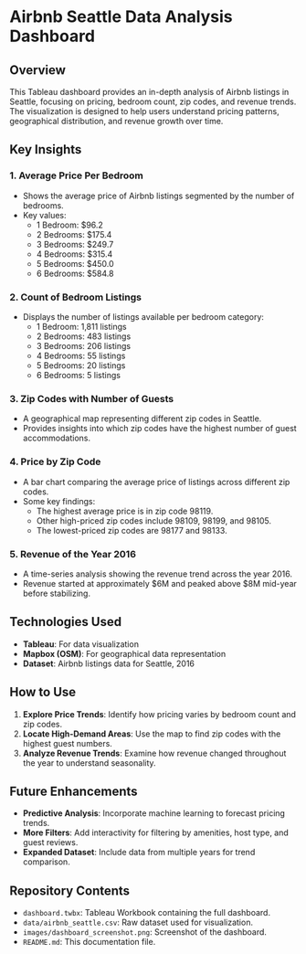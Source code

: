 # Airbnb Seattle Data Analysis Dashboard

## Overview
This Tableau dashboard provides an in-depth analysis of Airbnb listings in Seattle, focusing on pricing, bedroom count, zip codes, and revenue trends. The visualization is designed to help users understand pricing patterns, geographical distribution, and revenue growth over time.

## Key Insights

### 1. **Average Price Per Bedroom**
- Shows the average price of Airbnb listings segmented by the number of bedrooms.
- Key values:
  - 1 Bedroom: $96.2
  - 2 Bedrooms: $175.4
  - 3 Bedrooms: $249.7
  - 4 Bedrooms: $315.4
  - 5 Bedrooms: $450.0
  - 6 Bedrooms: $584.8

### 2. **Count of Bedroom Listings**
- Displays the number of listings available per bedroom category:
  - 1 Bedroom: 1,811 listings
  - 2 Bedrooms: 483 listings
  - 3 Bedrooms: 206 listings
  - 4 Bedrooms: 55 listings
  - 5 Bedrooms: 20 listings
  - 6 Bedrooms: 5 listings

### 3. **Zip Codes with Number of Guests**
- A geographical map representing different zip codes in Seattle.
- Provides insights into which zip codes have the highest number of guest accommodations.

### 4. **Price by Zip Code**
- A bar chart comparing the average price of listings across different zip codes.
- Some key findings:
  - The highest average price is in zip code 98119.
  - Other high-priced zip codes include 98109, 98199, and 98105.
  - The lowest-priced zip codes are 98177 and 98133.

### 5. **Revenue of the Year 2016**
- A time-series analysis showing the revenue trend across the year 2016.
- Revenue started at approximately $6M and peaked above $8M mid-year before stabilizing.

## Technologies Used
- **Tableau**: For data visualization
- **Mapbox (OSM)**: For geographical data representation
- **Dataset**: Airbnb listings data for Seattle, 2016

## How to Use
1. **Explore Price Trends**: Identify how pricing varies by bedroom count and zip codes.
2. **Locate High-Demand Areas**: Use the map to find zip codes with the highest guest numbers.
3. **Analyze Revenue Trends**: Examine how revenue changed throughout the year to understand seasonality.

## Future Enhancements
- **Predictive Analysis**: Incorporate machine learning to forecast pricing trends.
- **More Filters**: Add interactivity for filtering by amenities, host type, and guest reviews.
- **Expanded Dataset**: Include data from multiple years for trend comparison.

## Repository Contents
- `dashboard.twbx`: Tableau Workbook containing the full dashboard.
- `data/airbnb_seattle.csv`: Raw dataset used for visualization.
- `images/dashboard_screenshot.png`: Screenshot of the dashboard.
- `README.md`: This documentation file.

